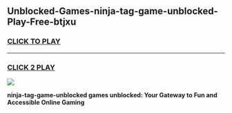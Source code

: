 
## Unblocked-Games-ninja-tag-game-unblocked-Play-Free-btjxu
<h3>
<a href="https://premium76.site?title=ninja-tag-game-unblocked&ref=18A1">CLICK TO PLAY</a></h3>
<hr>

<h3>
<a href="https://premium76.site?title=ninja-tag-game-unblocked&ref=18A1">CLICK 2 PLAY</a>
  
</h3>

<a href="https://premium76.site?title=ninja-tag-game-unblocked&ref=18A1"><img src="https://clearcache.store/games.png"></a>


**ninja-tag-game-unblocked games unblocked: Your Gateway to Fun and Accessible Online Gaming**
